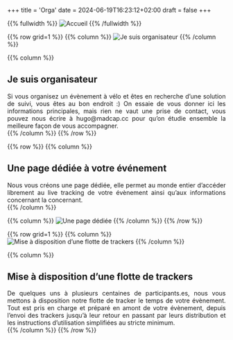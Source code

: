 +++
title = 'Orga'
date = 2024-06-19T16:23:12+02:00
draft = false
+++


{{% fullwidth %}}
![Accueil](/orga/im-orga-0000.png)
{{% /fullwidth %}}







<!-- ######  ligne Je suis organisateur GRILLE  ###### ? -->


{{% row grid=1  %}}
{{% column %}}
![Je suis organisateur](/orga/im-orga-001.png)
{{% /column %}}

{{% column %}}
## <div style="text-align: left"> Je suis organisateur </div>

<div style="text-align: justify"> Si vous organisez un évènement à vélo et êtes en recherche d’une solution de suivi, vous êtes au bon endroit :) On essaie de vous donner ici les informations principales, mais rien ne vaut une prise de contact, vous pouvez nous écrire à hugo@madcap.cc pour qu’on étudie ensemble la meilleure façon de vous accompagner. </div>
{{% /column %}}
{{% /row %}}








<!-- ######  ligne Une page dédiée noGRILLE  ###### ? -->


{{% row  %}}
{{% column %}}
## <div style="text-align: left"> Une page dédiée à votre événement </div>

<div style="text-align: justify"> Nous vous créons une page dédiée, elle permet au monde entier d’accéder librement au live tracking de votre évènement ainsi qu’aux informations concernant la concernant. </div>
{{% /column %}}

{{% column %}}
![Une page dédiée](/orga/im-orga-002.png)
{{% /column %}}
{{% /row %}}


























<!-- ######  ligne Mise à disposition d’une flotte de trackers GRILLE  ###### ? -->


{{% row grid=1  %}}
{{% column %}}
![Mise à disposition d’une flotte de trackers](/orga/im-orga-003.JPG)
{{% /column %}}

{{% column %}}
## <div style="text-align: left"> Mise à disposition d’une flotte de trackers </div>

<div style="text-align: justify"> De quelques uns à plusieurs centaines de participants.es, nous vous mettons à disposition notre flotte de tracker le temps de votre évènement. Tout est pris en charge et préparé en amont de votre évènement, depuis l’envoi des trackers jusqu’à leur retour en passant par leurs distribution et les instructions d’utilisation simplifiées au stricte minimum. </div>
{{% /column %}}
{{% /row %}}




